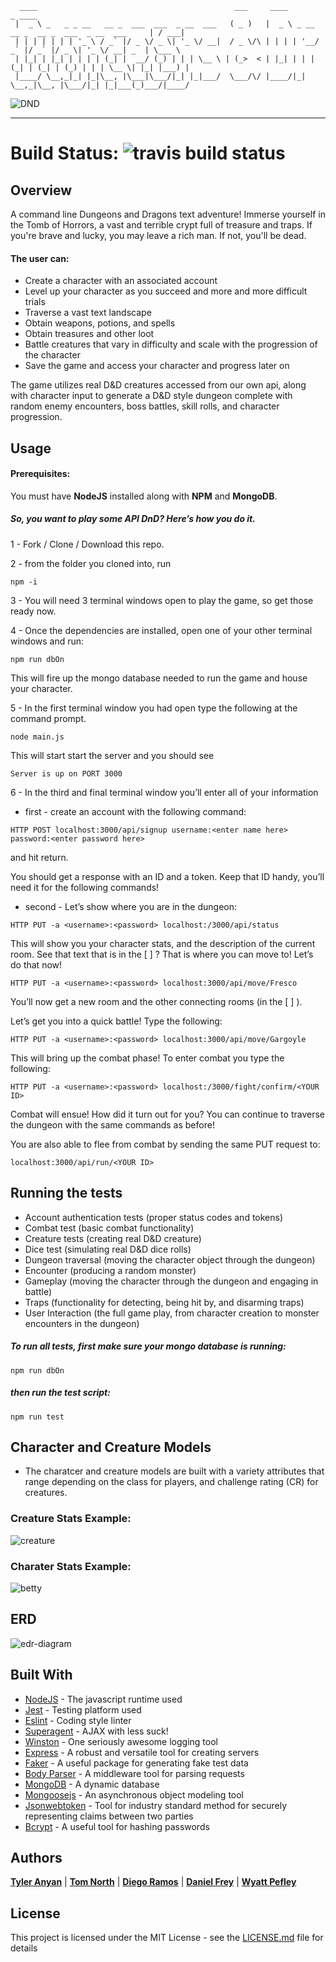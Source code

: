 ```
  ____                                            ___     ____                                       _ ____  
 |  _ \ _   _ _ __   __ _  ___  ___  _ __  ___   ( _ )   |  _ \ _ __ __ _  __ _  ___  _ __  ___     | / ___| 
 | | | | | | | '_ \ / _` |/ _ \/ _ \| '_ \/ __|  / _ \/\ | | | | '__/ _` |/ _` |/ _ \| '_ \/ __| _  | \___ \ 
 | |_| | |_| | | | | (_| |  __/ (_) | | | \__ \ | (_>  < | |_| | | | (_| | (_| | (_) | | | \__ \| |_| |___) |
 |____/ \__,_|_| |_|\__, |\___|\___/|_| |_|___/  \___/\/ |____/|_|  \__,_|\__, |\___/|_| |_|___(_)___/|____/
```
![DND](assets/dnd.png)
___


# Build Status: ![travis build status](https://travis-ci.com/fncreative/ApiDnD.svg?branch=master)
## Overview   

A command line Dungeons and Dragons text adventure! Immerse yourself in the Tomb of Horrors, a vast and terrible crypt full of treasure and traps. If you're brave and lucky, you may leave a rich man. If not, you'll be dead. 
#### The user can:
 * Create a character with an associated account
 * Level up your character as you succeed and more and more difficult trials
 * Traverse a vast text landscape
 * Obtain weapons, potions, and spells
 * Obtain treasures and other loot
 * Battle creatures that vary in difficulty and scale with the progression of the character
 * Save the game and access your character and progress later on
 
The game utilizes real D&D creatures accessed from our own api, along with character input to generate a D&D style dungeon complete with random enemy encounters, boss battles, skill rolls, and character progression.



## Usage
#### Prerequisites:

You must have **NodeJS** installed along with **NPM** and **MongoDB**. 

##### So, you want to play some API DnD? Here’s how you do it. 

1 - Fork / Clone / Download this repo.

2 - from the folder you cloned into, run
```
npm -i
``` 


3 - You will need 3 terminal windows open to play the game, so get those ready now.

4 - Once the dependencies are installed, open one of your other terminal windows and run: 
```
npm run dbOn
``` 
This will fire up the mongo database needed to run the game and house your character.

5 - In the first terminal window you had open type the following at the command prompt.
```
node main.js
``` 
This will start start the server and you should see 
```
Server is up on PORT 3000
```

6 - In the third and final terminal window you’ll enter all of your information
	
* first - create an account with the following command: 
```
HTTP POST localhost:3000/api/signup username:<enter name here> password:<enter password here>
```  
and hit return.

You should get a response with an ID and a token. Keep that ID handy, you’ll need it for the following commands!

* second - Let’s show where you are in the dungeon: 
```
HTTP PUT -a <username>:<password> localhost:/3000/api/status
```

This will show you your character stats, and the description of the current room. See that text that is in the [ ] ? That is where you can move to! Let’s do that now! 

 ```
 HTTP PUT -a <username>:<password> localhost:3000/api/move/Fresco
 ```

You’ll now get a new room and the other connecting rooms (in the [ ] ). 

Let’s get you into a quick battle! Type the following: 
```
HTTP PUT -a <username>:<password> localhost:3000/api/move/Gargoyle
```

This will bring up the combat phase! To enter combat you type the following:

```
HTTP PUT -a <username>:<password> localhost:/3000/fight/confirm/<YOUR ID>
```
Combat will ensue! How did it turn out for you? You can continue to traverse the dungeon with the same commands as before!

You are also able to flee from combat by sending the same PUT request to:

```
localhost:3000/api/run/<YOUR ID>
```

## Running the tests

* Account authentication tests (proper status codes and tokens)
* Combat test (basic combat functionality)
* Creature tests (creating real D&D creature)
* Dice test (simulating real D&D dice rolls)
* Dungeon traversal (moving the character object through the dungeon)
* Encounter (producing a random monster)
* Gameplay (moving the character through the dungeon and engaging in battle)
* Traps (functionality for detecting, being hit by, and disarming traps)
* User Interaction (the full game play, from character creation to monster encounters in the dungeon)

##### To run all tests, first make sure your mongo database is running:
```
npm run dbOn
```
##### then run the test script:

```
npm run test
```

## Character and Creature Models
* The charatcer and creature models are built with a variety attributes that range depending on the class for players, and challenge rating (CR) for creatures.

### Creature Stats Example:
![creature](assets/gargoyle.png)

### Charater Stats Example:
![betty](assets/betty.png)
## ERD

![edr-diagram](./assets/erd.jpeg)

## Built With

* [NodeJS](https://nodejs.org) - The javascript runtime used
* [Jest](https://jestjs.io/) - Testing platform used
* [Eslint](https://eslint.org/) - Coding style linter
* [Superagent](https://visionmedia.github.io/superagent/) - AJAX with less suck!
* [Winston](https://www.npmjs.com/package/winston) - One seriously awesome logging tool
* [Express](https://www.npmjs.com/package/express) - A robust and versatile tool for creating servers
* [Faker](https://www.npmjs.com/package/faker) - A useful package for generating fake test data
* [Body Parser](https://www.npmjs.com/package/body-parser) - A middleware tool for parsing requests
* [MongoDB](https://www.mongodb.com/) - A dynamic database
* [Mongoosejs](https://www.npmjs.com/package/mongoose) - An asynchronous object modeling tool
* [Jsonwebtoken](https://jwt.io/) - Tool for industry standard method for securely representing claims between two parties
* [Bcrypt](https://www.npmjs.com/package/bcrypt) - A useful tool for hashing passwords


## Authors

[**Tyler Anyan**](https://github.com/tganyan) | [**Tom North**](https://github.com/tnorth93) | [**Diego Ramos**](https://github.com/diego-ramos130) | [**Daniel Frey**](https://github.com/fncreative) | [**Wyatt Pefley**](https://github.com/peffles)

## License

This project is licensed under the MIT License - see the [LICENSE.md](LICENSE.md) file for details
